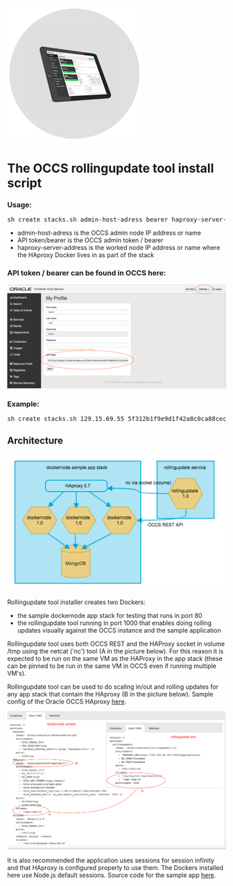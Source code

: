 ![Logo](logo.png)

# The OCCS rollingupdate tool install script

### Usage: 
<pre>sh create_stacks.sh admin-host-adress bearer haproxy-server-address</pre>
<ul>
<li>admin-host-adress is the OCCS admin node IP address or name</li>
<li>API token/bearer is the OCCS admin token / bearer</li>
<li>haproxy-server-address is the worked node IP address or name where the HAproxy Docker lives in as part of the stack</li>
</ul>

### API token / bearer can be found in OCCS here:
![Logo](bearer.png)

### Example:
<pre>sh create_stacks.sh 129.15.69.55 5f312b1f9e9d1f42a8c0ca88cec3675ytfd4636e99779905e9f5155b346a07</pre>

## Architecture

![Logo](installer1.png)

Rollingupdate tool installer creates two Dockers:
<ul>
<li>the sample dockernode app stack for testing that runs in port 80</li>
<li>the rollingupdate tool running in port 1000 that enables doing rolling updates visually against the OCCS instance and the sample application</li>
</ul>

Rollingupdate tool uses both OCCS REST and the HAProxy socket in volume /tmp using the netcat ('nc') tool (A in the picture below). For this reason it is expected to be run on the same VM as the HAProxy in the app stack (these can be pinned to be run in the same VM in OCCS even if running multiple VM's).

Rollingupdate tool can be used to do scaling in/out and rolling updates for any app stack that contain the HAproxy (B in the picture below). Sample config of the Oracle OCCS HAproxy <a href="https://github.com/mikarinneoracle/docker-images/blob/master/ContainerCloud/images/haproxy/haproxy.cfg.template_orig">here</a>.

![Logo](installer.png)

It is also recommended the application uses sessions for session infinity and that HAproxy is configured properly to use them. The Dockers installed here use Node.js default sessions. Source code for the sample app <a href="https://github.com/mikarinneoracle/dockernode-app">here</a>.

